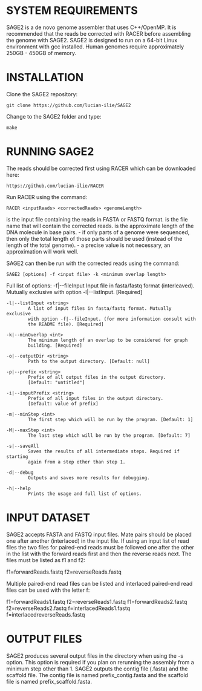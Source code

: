 SYSTEM REQUIREMENTS
=============================================================================
SAGE2 is a de novo genome assembler that uses C++/OpenMP.  It is recommended 
that the reads be corrected with RACER before assembling the genome with SAGE2.
SAGE2 is designed to run on a 64-bit Linux environment with gcc installed. 
Human genomes require approximately 250GB - 450GB of memory.

INSTALLATION
=============================================================================

Clone the SAGE2 repository:

	git clone https://github.com/lucian-ilie/SAGE2

Change to the SAGE2 folder and type:

	make

RUNNING SAGE2
=============================================================================
The reads should be corrected first using RACER which can be downloaded here:

	https://github.com/lucian-ilie/RACER

Run RACER using the command:

	RACER <inputReads> <correctedReads> <genomeLength>

<inputReads> is the input file containing the reads in FASTA or FASTQ format.
<correctedReads> is the file name that will contain the corrected reads.
<genomeLength> is the approximate length of the DNA molecule in base pairs.
	- if only parts of a genome were sequenced, then only the total length of 
	  those parts should be used (instead of the length of the total genome).
	- a precise value is not necessary, an approximation will work well.

SAGE2 can then be run with the corrected reads using the command:

	SAGE2 [options] -f <input file> -k <minimum overlap length>

Full list of options:
	-f|--fileInput <string>
			Input file in fasta/fastq format (interleaved). Mutually
			exclusive with option -l|--listInput. [Required]

	-l|--listInput <string>
			A list of input files in fasta/fastq format. Mutually exclusive
			with option -f|--fileInput. (for more information consult with
			the README file). [Required]

	-k|--minOverlap <int>
			The minimum length of an overlap to be considered for graph
			building. [Required]

	-o|--outputDir <string>
			Path to the output directory. [Default: null]

	-p|--prefix <string>
			Prefix of all output files in the output directory.
			[Default: "untitled"]

	-i|--inputPrefix <string>
			Prefix of all input files in the output directory.
			[Default: value of prefix]

	-m|--minStep <int>
			The first step which will be run by the program. [Default: 1]

	-M|--maxStep <int>
			The last step which will be run by the program. [Default: 7]

	-s|--saveAll
			Saves the results of all intermediate steps. Required if starting
			again from a step other than step 1.

	-d|--debug
			Outputs and saves more results for debugging.

	-h|--help
			Prints the usage and full list of options.


INPUT DATASET
=============================================================================
SAGE2 accepts FASTA and FASTQ input files. Mate pairs should be placed one 
after another (interlaced) in the input file.  If using an input list of read
files the two files for paired-end reads must be followed one after the other
in the list with the forward reads first and then the reverse reads next.  The
files must be listed as f1 and f2:

f1=forwardReads.fastq
f2=reverseReads.fastq

Multiple paired-end read files can be listed and interlaced paired-end read 
files can be used with the letter f:

f1=forwardReads1.fastq
f2=reverseReads1.fastq
f1=forwardReads2.fastq
f2=reverseReads2.fastq
f=interlacedReads1.fastq
f=interlacedreverseReads.fastq


OUTPUT FILES
=============================================================================
SAGE2 produces several output files in the directory when using the -s option.
This option is required if you plan on rerunning the assembly from a minimum
step other than 1. SAGE2 outputs the contig file (.fasta) and the scaffold
file.  The contig file is named prefix_contig.fasta and the scaffold file is
named prefix_scaffold.fasta.
